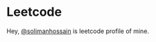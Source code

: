 # Leetcode 
Hey, [@solimanhossain](https://leetcode.com/solimanhossain/) is leetcode profile of mine.
